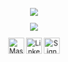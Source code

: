 
<!-- Banner -->
<p align="center">
  <a href="https://secureorigin.io"><img src="https://github.com/user-attachments/assets/d9c98da8-9716-4d26-991a-697baff83f38"/></a>
</p>
<p align="center">
  <a><img src="https://readme-typing-svg.demolab.com?font=Hack&duration=3500&pause=500&color=F7F7F7&center=true&vCenter=true&width=435&height=20&lines=Security+Researcher;Founder+%40+Secure+Origin;Linux+Network+and+Low-level+Research;Teaching+Cybersecurity+to+Kids;Admin+Infrastructure+for+Local+Newsroom"/></a>
</p>
<!-- Social Icons -->
<p align="center">
  <a href="https://exploit.social/@bane"> <img width="32px" alt="Mastodon" src="https://img.icons8.com/?size=100&id=SjG6BzZwdP2-&format=png&color=6364FF"/></a>
  <a href="https://www.linkedin.com/in/rafael-gutierrez-10228421a/"> <img width="32px" alt="LinkedIn" src="https://img.icons8.com/?size=100&id=8808&format=png&color=0A66C2"/></a>
  <a href="https://signal.me/#eu/NBoLZfCUicGQ-D2nYDXhG4Oou5owFurj1jjQv6uJFZP4zGyqG19JO60ezjJmE5WQ"> <img width="32px" alt="Signal" src="https://img.icons8.com/?size=100&id=h6pni1ZW1XDS&format=png&color=3A76F0"/></a>
</p>

